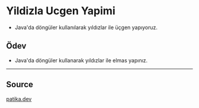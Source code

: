 # Yildizla Ucgen Yapimi
  * Java'da döngüler kullanılarak yıldızlar ile üçgen yapıyoruz.
  
## Ödev
  * Java'da döngüler kullanarak yıldızlar ile elmas yapınız.

***
## Source
[patika.dev](https://www.patika.dev/tr)
